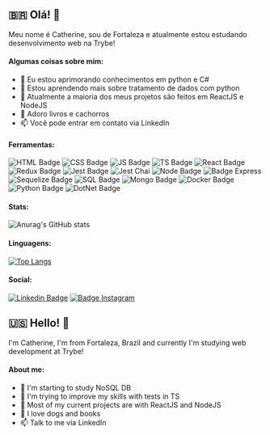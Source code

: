## :brazil: Olá! 👋

Meu nome é Catherine, sou de Fortaleza e atualmente estou estudando desenvolvimento web na Trybe!

#### Algumas coisas sobre mim:

- 🔭 Eu estou aprimorando conhecimentos em python e C#
- 🌱 Estou aprendendo mais sobre tratamento de dados com python
- 👯 Atualmente a maioria dos meus projetos são feitos em ReactJS e NodeJS
- :dog: Adoro livros e cachorros 
- 📫 Você pode entrar em contato via LinkedIn

#### Ferramentas:

![HTML Badge](https://img.shields.io/badge/HTML5-E34F26?style=for-the-badge&logo=html5&logoColor=white)
![CSS Badge](https://img.shields.io/badge/CSS3-1572B6?style=for-the-badge&logo=css3&logoColor=white)
![JS Badge](https://img.shields.io/badge/JavaScript-323330?style=for-the-badge&logo=javascript&logoColor=F7DF1E)
![TS Badge](https://img.shields.io/badge/TypeScript-007ACC?style=for-the-badge&logo=typescript&logoColor=white)
![React Badge](https://img.shields.io/badge/React-20232A?style=for-the-badge&logo=react&logoColor=61DAFB)
![Redux Badge](https://img.shields.io/badge/Redux-593D88?style=for-the-badge&logo=redux&logoColor=white)
![Jest Badge](https://img.shields.io/badge/Jest-C21325?style=for-the-badge&logo=jest&logoColor=white)
![Jest Chai](https://img.shields.io/badge/chai-A30701?style=for-the-badge&logo=chai&logoColor=white)
![Node Badge](https://img.shields.io/badge/Node.js-339933?style=for-the-badge&logo=nodedotjs&logoColor=white)
![Badge Express](https://img.shields.io/badge/Express.js-000000?style=for-the-badge&logo=express&logoColor=white)
![Sequelize Badge](https://img.shields.io/badge/Sequelize-52B0E7?style=for-the-badge&logo=Sequelize&logoColor=white)
![SQL Badge](https://img.shields.io/badge/MySQL-005C84?style=for-the-badge&logo=mysql&logoColor=white)
![Mongo Badge](https://img.shields.io/badge/MongoDB-4EA94B?style=for-the-badge&logo=mongodb&logoColor=white)
![Docker Badge](https://img.shields.io/badge/Docker-2CA5E0?style=for-the-badge&logo=docker&logoColor=white)
![Python Badge](https://img.shields.io/badge/Python-FFD43B?style=for-the-badge&logo=python&logoColor=blue)
![DotNet Badge](https://img.shields.io/badge/.NET-512BD4?style=for-the-badge&logo=dotnet&logoColor=white)

#### Stats:

![Anurag's GitHub stats](https://github-readme-stats.vercel.app/api?username=catherineteles&show_icons=true&theme=radical)

#### Linguagens:

[![Top Langs](https://github-readme-stats.vercel.app/api/top-langs/?username=catherineteles&layout=compact)](https://github.com/anuraghazra/github-readme-stats)

#### Social:

[![Linkedin Badge](https://img.shields.io/badge/-LinkedIn-blue?style=flat-square&logo=Linkedin&logoColor=white&link=[https://www.linkedin.com/in/catherineteles/)](https://www.linkedin.com/in/catherineteles/)
[![Badge Instagram](https://img.shields.io/badge/Instagram-E4405F?style=for-the-badge&logo=instagram&logoColor=white&link=[https://www.instagram.com/catherineteles/)](https://www.instagram.com/catherineteles/)

## :us: Hello! 👋

I'm Catherine, I'm from Fortaleza, Brazil and currently I'm studying web development at Trybe!

#### About me:

- 🔭 I'm starting to study NoSQL DB
- 🌱 I'm trying to improve my skills with tests in TS
- 👯 Most of my current projects are with ReactJS and NodeJS
- :dog: I love dogs and books
- 📫 Talk to me via LinkedIn
